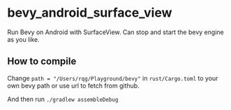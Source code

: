 # bevy_android_surface_view

Run Bevy on Android with SurfaceView. Can stop and start the bevy engine as you like.

## How to compile

Change `path = "/Users/rqg/Playground/bevy"` in `rust/Cargo.toml` to your own bevy path or use url to fetch from github.

And then run `./gradlew assembleDebug` 

